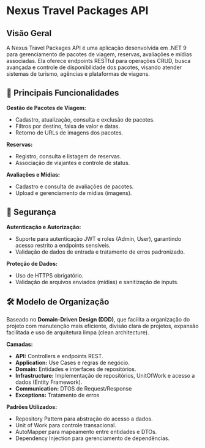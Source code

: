 
# Nexus Travel Packages API

## Visão Geral

A Nexus Travel Packages API é uma aplicação desenvolvida em .NET 9 para gerenciamento de pacotes de viagem, reservas, avaliações e mídias associadas. Ela oferece endpoints RESTful para operações CRUD, busca avançada e controle de disponibilidade dos pacotes, visando atender sistemas de turismo, agências e plataformas de viagens. 

## 🌟 Principais Funcionalidades

**Gestão de Pacotes de Viagem:**  
  - Cadastro, atualização, consulta e exclusão de pacotes.
  - Filtros por destino, faixa de valor e datas.
  - Retorno de URLs de imagens dos pacotes.

**Reservas:**  
  - Registro, consulta e listagem de reservas.
  - Associação de viajantes e controle de status.

**Avaliações e Mídias:**  
  - Cadastro e consulta de avaliações de pacotes.
  - Upload e gerenciamento de mídias (imagens).

## 🔐 Segurança

**Autenticação e Autorização:**  
  - Suporte para autenticação JWT e roles (Admin, User), garantindo acesso restrito a endpoints sensíveis.
  - Validação de dados de entrada e tratamento de erros padronizado.

**Proteção de Dados:**  
  - Uso de HTTPS obrigatório.
  - Validação de arquivos enviados (mídias) e sanitização de inputs.

## 🛠️ Modelo de Organização

Baseado no **Domain-Driven Design (DDD)**, que facilita a organização do projeto com manutenção mais eficiente, divisão clara de projetos, expansão facilitada e uso de arquitetura limpa (clean architecture).


**Camadas:**  
  - **API:** Controllers e endpoints REST.
  - **Application:** Use Cases e regras de negócio.
  - **Domain:** Entidades e interfaces de repositórios.
  - **Infrastructure:** Implementação de repositórios, UnitOfWork e acesso a dados (Entity Framework).
  - **Communication:** DTOS de Request/Response
  - **Exceptions:** Tratamento de erros

**Padrões Utilizados:**  
  - Repository Pattern para abstração do acesso a dados.
  - Unit of Work para controle transacional.
  - AutoMapper para mapeamento entre entidades e DTOs.
  - Dependency Injection para gerenciamento de dependências.





